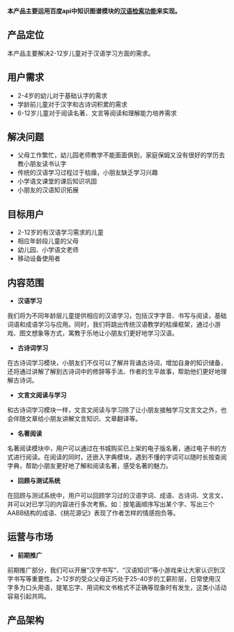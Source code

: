 **本产品主要运用百度api中知识图谱模块的[汉语检索功能](http://ai.baidu.com/tech/cognitive/hanyu)来实现。**


## 产品定位

本产品主要解决2-12岁儿童对于汉语学习方面的需求。

## 用户需求
* 2-4岁的幼儿对于基础认字的需求
* 学龄前儿童对于汉字和古诗词积累的需求
* 6-12岁儿童对于阅读名著、文言等阅读和理解能力培养需求

## 解决问题
* 父母工作繁忙，幼儿园老师教学不能面面俱到，家庭保姆又没有很好的学历去教小朋友读书认字
* 传统的汉语学习过程过于枯燥，小朋友缺乏学习兴趣
* 小学语文课堂的课后知识巩固
* 小朋友的汉语知识拓展

## 目标用户
* 2-12岁的有汉语学习需求的儿童
* 相应年龄段儿童的父母
* 幼儿园、小学语文老师
* 移动设备使用者

## 内容范围
* **汉语学习**

我们将为不同年龄层儿童提供相应的汉语学习，包括汉字字音、书写与阅读，基础词语和成语学习与应用。同时，我们将跳出传统汉语教学的枯燥框架，通过小游戏、图文想象等方式，寓教于乐地让小朋友们更好地学习汉语。

* **古诗词学习**

在古诗词学习模块，小朋友们不仅可以了解并背诵古诗词，增加自身的知识储备，还将通过讲解了解到古诗词中的修辞等手法、作者的生平故事，帮助他们更好地理解古诗词。

* **文言文阅读与学习**

和古诗词学习模块一样，文言文阅读与学习除了让小朋友接触学习文言文之外，也会伴随文章给小朋友讲解文言知识、文章翻译等。

* **名著阅读**

名著阅读模块中，用户可以通过在书城购买已上架的电子版名著，通过电子书的方式进行阅读。在阅读的同时，还嵌入字典模块，遇到不懂的字词可以随时长按查阅字典，帮助小朋友更好地了解和阅读名著，感受名著的魅力。

* **回顾与测试系统**

在回顾与测试系统中，用户可以回顾学习过的汉语字词、成语、古诗词、文言文，并可以对已学习的内容进行多次考察。如：按笔画顺序写出某个字、写出三个AABB结构的成语、《桃花源记》表现了作者怎样的情感抱负等。

## 运营与市场
* **前期推广**

前期推广部分，我们可以开展“汉字书写”、“汉语知识”等小游戏来让大家认识到汉字书写等重要性。2-12岁的受众父母正巧处于25-40岁的工薪阶层，日常使用汉字多为口头用语，提笔忘字、用词和文书格式不正确等现象时有发生，这类小活动容易引起共鸣。


## 产品架构

